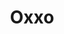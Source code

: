 ---
title: "Oxxo"
url: /san-pedro-garza-garcia/oxxo-calle-plutarco-elias-calles/
shop: comodidad
---